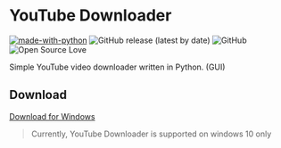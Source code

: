 # YouTube Downloader

[![made-with-python](https://img.shields.io/badge/Made%20with-Python-1f425f.svg)](https://www.python.org/)
![GitHub release (latest by date)](https://img.shields.io/github/v/release/hirushapramuditha/YouTube-Downloader)
![GitHub](https://img.shields.io/github/license/hirushapramuditha/YouTube-Downloader)
![Open Source Love](https://badges.frapsoft.com/os/v2/open-source.svg?v=103)

Simple YouTube video downloader written in Python. (GUI)

## Download

[Download for Windows](https://github.com/HirushaPramuditha/YouTube-Downloader/releases/download/1.0.0/YouTube_Downloader_v1.0.0_Setup.exe)

> Currently, YouTube Downloader is supported on windows 10 only
